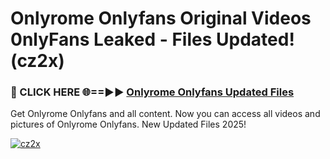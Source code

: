 # Onlyrome Onlyfans Original Videos 0nlyFans Leaked - Files Updated! (cz2x)

<h3>🔴 CLICK HERE 🌐==►► <a href="https://tinyurl.com/ehrbuxhb" rel="nofollow">Onlyrome Onlyfans Updated Files</a></h3>

Get Onlyrome Onlyfans and all content. Now you can access all videos and pictures of Onlyrome Onlyfans. New Updated Files 2025!

[![cz2x](https://i.imgur.com/lVYEuWS.gif)](https://tinyurl.com/ehrbuxhb)
